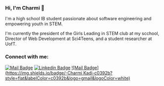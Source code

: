 ### Hi, I'm Charmi 👋
I'm a high school IB student passionate about software engineering and empowering youth in STEM. 

I'm currently the president of the Girls Leading in STEM club at my scchool, Director of Web Development at Sci4Teens, and a student researcher at UofT. 

### Connect with me:
[![Mail Badge](https://img.shields.io/badge/-@charmi_kadi-e84393?style=flat&labelColor=e84393&logo=instagram&logoColor=white)](https://instagram.com/charmi_kadi) 
[![Linkedin Badge](https://img.shields.io/badge/-Charmi-0e76a8?style=flat&labelColor=0e76a8&logo=linkedin&logoColor=white)](https://www.linkedin.com/in/charmikadi/)
[![Mail Badge](https://img.shields.io/badge/-Charmi Kadi-c0392b?style=flat&labelColor=c0392b&logo=gmail&logoColor=white)](mailto:kadicharmi@hotmail.com)
